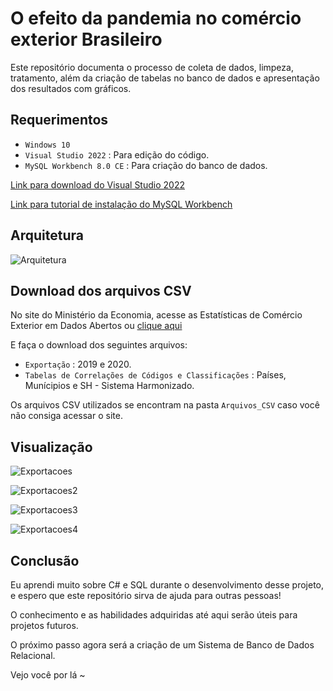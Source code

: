 # O efeito da pandemia no comércio exterior Brasileiro

Este repositório documenta o processo de coleta de dados, limpeza, tratamento, além da criação de tabelas no banco de dados e apresentação dos resultados com gráficos.


## Requerimentos

* `Windows 10`
* `Visual Studio 2022` : Para edição do código.
* `MySQL Workbench 8.0 CE` :  Para criação do banco de dados.

[Link para download do Visual Studio 2022](https://visualstudio.microsoft.com/pt-br/downloads/)

[Link para tutorial de instalação do MySQL Workbench](https://www.youtube.com/watch?v=zpssr3u1EO8&t=125s)

## Arquitetura

![Arquitetura](https://i.imgur.com/sWCD4Xb.jpeg)

## Download dos arquivos CSV

No site do Ministério da Economia, acesse as Estatísticas de Comércio Exterior em Dados Abertos ou [clique aqui](https://www.gov.br/produtividade-e-comercio-exterior/pt-br/assuntos/comercio-exterior/estatisticas/base-de-dados-bruta)

E faça o download dos seguintes arquivos:

* `Exportação` : 2019 e 2020.
* `Tabelas de Correlações de Códigos e Classificações` : Países, Munícipios e SH - Sistema Harmonizado.

Os arquivos CSV utilizados se encontram na pasta `Arquivos_CSV` caso você não consiga acessar o site.
 
 ## Visualização 
 
![Exportacoes](https://i.imgur.com/rT2vvK5.png)

![Exportacoes2](https://i.imgur.com/2arIBcV.png)

![Exportacoes3](https://i.imgur.com/L6FNJbG.png)

![Exportacoes4](https://i.imgur.com/kSAqP3m.png)

## Conclusão 

Eu aprendi muito sobre C# e SQL durante o desenvolvimento desse projeto, e espero que este repositório sirva de ajuda para outras pessoas! 

O conhecimento e as habilidades adquiridas até aqui serão úteis para projetos futuros.

O próximo passo agora será a criação de um Sistema de Banco de Dados Relacional.

Vejo você por lá ~
